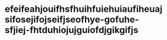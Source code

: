 # efeifeahjouifhsfhuihfuiehuiaufiheuajsifosejifojseifjseofhye-gofuhe-sfjiej-fhtduhiojujguiofdjgikgifjs